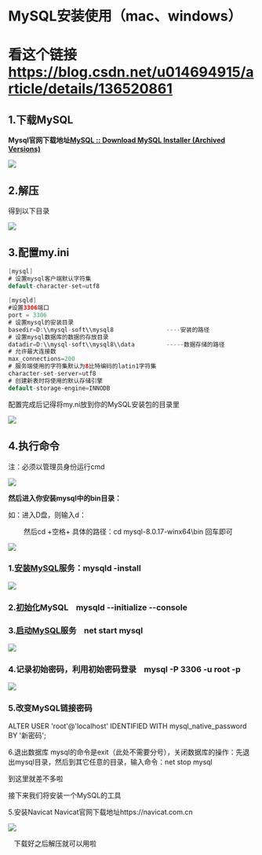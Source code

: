 
# MySQL安装使用（mac、windows）
# 看这个链接 https://blog.csdn.net/u014694915/article/details/136520861



## 1.下载MySQL

**Mysql官网下载地址[MySQL :: Download MySQL Installer (Archived Versions)](https://downloads.mysql.com/archives/installer/ "MySQL :: Download MySQL Installer (Archived Versions)")**

![](https://img-blog.csdnimg.cn/386a530f61e244f78428eff7765dc031.png)
## 2.解压

得到以下目录

![](https://img-blog.csdnimg.cn/ce441aad2003457b8b6efdfb413d72fb.png)

## 3.配置my.ini

```java
[mysql]
# 设置mysql客户端默认字符集
default-character-set=utf8
 
[mysqld]
#设置3306端口
port = 3306
# 设置mysql的安装目录
basedir=D:\\mysql-soft\\mysql8               ----安装的路径
# 设置mysql数据库的数据的存放目录
datadir=D:\\mysql-soft\\mysql8\\data         -----数据存储的路径
# 允许最大连接数
max_connections=200
# 服务端使用的字符集默认为8比特编码的latin1字符集
character-set-server=utf8
# 创建新表时将使用的默认存储引擎
default-storage-engine=INNODB
```

配置完成后记得将my.ni放到你的MySQL安装包的目录里

![](https://img-blog.csdnimg.cn/6617f942d4ba460eb1312867fdd5bb0b.png)

## 4.执行命令

注：必须以管理员身份运行cmd

![](https://img-blog.csdnimg.cn/87cdf9d7c90047858845c07ccda5166b.png)

**然后进入你安装mysql中的bin目录：**

如：进入D盘，则输入d：

        然后cd +空格+ 具体的路径：cd mysql-8.0.17-winx64\bin 回车即可

![](https://img-blog.csdnimg.cn/644bed73a40b4122a0e5c750d24b6732.png)

### 1.[安装MySQL](https://so.csdn.net/so/search?q=%E5%AE%89%E8%A3%85MySQL&spm=1001.2101.3001.7020)服务：mysqld -install

![](https://img-blog.csdnimg.cn/d8be29ebce954c0b85524119a8b6ea47.png)

### 2.[初始化](https://so.csdn.net/so/search?q=%E5%88%9D%E5%A7%8B%E5%8C%96&spm=1001.2101.3001.7020)MySQL    mysqld --initialize --console

### 3.[启动MySQL](https://so.csdn.net/so/search?q=%E5%90%AF%E5%8A%A8MySQL&spm=1001.2101.3001.7020)服务    net start mysql

![](https://img-blog.csdnimg.cn/e4964fed63254fca9aceada5af01b9f6.png)

### 4.记录初始密码，利用初始密码登录    mysql -P 3306 -u root -p

![](https://img-blog.csdnimg.cn/bc57fd52eeb743cbb262c4309b125717.png)

### 5.改变MySQL链接密码

ALTER USER 'root'@'localhost' IDENTIFIED WITH mysql_native_password BY '新密码';

6.退出数据库
mysql的命令是exit（此处不需要分号），关闭数据库的操作：先退出mysql目录，然后到其它任意的目录，输入命令：net stop mysql 

 到这里就差不多啦

接下来我们将安装一个MySQL的工具

5.安装Navicat
Navicat官网下载地址https://navicat.com.cn

![](https://img-blog.csdnimg.cn/f87159c767b148669eec66eb41955f5f.png)

 
 下载好之后解压就可以用啦
